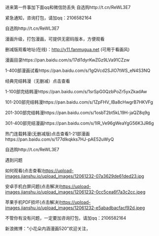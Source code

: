 进来第一件事加下面qq和微信防丢失  自选购http://t.cn/ReWL3E7




紧急通知，咨询打包，请加qq：2106582164

自选购http://t.cn/ReWL3E7


漫画升级，打包漫画，可提供无密码版本，方便观看



删减版观看地址(在线)：http://y11.fanmugua.net (可用于看画风)

漫画目录https://pan.baidu.com/s/17dl1dyrKwZGz9LVa91CZzw


1-400部漫画试看https://pan.baidu.com/s/1gQVcd2SJlO7tWS_eN4S3NQ



经典完结韩漫（无删减）点击查看


1-100部完结韩漫https://pan.baidu.com/s/1srSpG0QzbPoZr5yxZkadAw

101-200部完结韩漫https://pan.baidu.com/s/1ZpFHV_IBa8cHwgrB7HKVFg

201-300部完结韩漫https://pan.baidu.com/s/1osbT2bt5kL19H-jaQZ8q9g


301-400部完结漫画https://pan.baidu.com/s/1IR_Ve96gWeaYgG56K3JR6g


热门连载韩漫(无删减版)点击查看1-21部漫画https://pan.baidu.com/s/177dIkqkks7HJ-pAE52uWyQ




自选购http://t.cn/ReWL3E7



遇到问题


如何观看(点击查看)https://upload-images.jianshu.io/upload_images/12061232-07a3629de61ded23.jpg


安卓手机白屏问题(点击解决)https://upload-images.jianshu.io/upload_images/12061232-0cc5cea6f7a3c2cc.jpeg



苹果手机PDF损坏(点击解决)https://upload-images.jianshu.io/upload_images/12061232-e5abadbacfacf92d.jpeg


不管你有没有问题，一定要加咨询打包，请加qq：2106582164



新浪微博：“小花朵内涵漫画520”欢迎关注，
